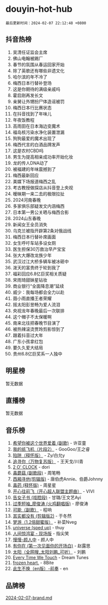 # douyin-hot-hub

`最后更新时间：2024-02-07 22:12:48 +0800`

## 抖音热榜

1. 吴清任证监会主席
1. 佛山电翰被踢厂
1. 春节的氛围从春运回家开始
1. 除了英歌还有哪些非遗文化
1. 哈尔滨的年不冷了
1. 梅西日本行替补登场
1. 这是你期待的满级亲戚吗
1. 霍启刚再发长文
1. 亲舅让外甥扮尸体造谣被罚
1. 梅西日本行比赛状态
1. 在抖音找到了年味儿
1. 年夜饭教程
1. 高雨田在日本海边变魔术
1. 福岛核污染水净化装置泄漏
1. 狗狗最爱的魔术出现了
1. 梅西代言的白酒品牌发声
1. 这是农村CBD吗
1. 男生为提高相亲成功率开始化妆
1. 龙的传人DNA动了
1. 被福建的年味震撼到了
1. 梅西最新回应
1. 美媒下场报道梅西之乱
1. 考古教授做探店从抖音登上央视
1. 暧昧期一来二去的极限拉扯
1. 2024河南春晚
1. 多家俱乐部疑发文内涵梅西
1. 日本第一男公关晒与梅西合影
1. 2024山东春晚
1. 新闻女王全员消失
1. 乌克兰被指开辟第2条对俄战线
1. 梅西日本行替补席画面
1. 女生呼吁车站多设女厕
1. 医生担保30万救治早产宝宝
1. 张大大爆改龙族少年
1. 武汉过江大桥多辆车被冰砸中
1. 泼天的富贵终于轮到我了
1. 福彩回应6.8亿巨奖相关质疑
1. 宋雨琦甜妹星钻妆
1. 商业银行“全面降息潮”延续
1. 威少：我每场都会全力以赴
1. 聂小雨直播王者荣耀
1. 摇太阳彭昱畅为爱人流泪
1. 央视龙年春晚最后一次联排
1. 这个帽子不太保暖啊
1. 南来北往把春晚节目演了
1. 被热辣滚烫贾玲剪影惊到了
1. 跟着抖音过大年
1. 广东小孩拿红包
1. 要久久爱大结局
1. 贵州6.8亿巨奖系一人独中

## 明星榜

暂无数据

## 直播榜

暂无数据

## 音乐榜

1. [希望你被这个世界爱着 (副歌)](https://sf3-cdn-tos.douyinstatic.com/obj/tos-cn-ve-2774/oUHCmWQfZlE3QQBKBeD8rCFLpJzPgCpImhsxMt) - 许亚童
1. [我的纸飞机（片段2）](https://sf6-cdn-tos.douyinstatic.com/obj/tos-cn-ve-2774/oM2ZrKcg2CD5AeRB2gkeXOFB1IxAGJdZPazYHf) - GooGoo/王之睿
1. [陷阱（释怀版）](https://sf5-hl-cdn-tos.douyinstatic.com/obj/tos-cn-ve-2774/oE8C21LeZrzKLDFfQYgMzx4GAIHageG5IzayY7) - Zy/白允y
1. [追寻你（万物复苏版）](https://sf5-hl-cdn-tos.douyinstatic.com/obj/tos-cn-ve-2774/oYeAZJsbjIDit9APmBg8u6uDUQnHmoCf3gbo74) - 王天戈/川青
1. [2 O' CLOCK](https://sf5-hl-cdn-tos.douyinstatic.com/obj/tos-cn-ve-2774/oIUBICeqlYQHTigCBOnCMlwBZJkgiBjt1oDfbg) - dori
1. [毒蘑菇 (副歌段)](https://sf5-hl-cdn-tos.douyinstatic.com/obj/tos-cn-ve-2774/ocDEUsfdLjxnlFXtfogBCiQCEqYB7QZgZ8VViM) - 周笔畅
1. [西厢寻他(剪辑版)](https://sf5-hl-cdn-tos.douyinstatic.com/obj/tos-cn-ve-2774/oUsAVfAQKlRNxEv5qxvIB8o5qmIWUcXbzJKJhw) - 唐伯虎Annie、伯爵Johnny
1. [毒药 (释怀版)](https://sf5-hl-cdn-tos.douyinstatic.com/obj/tos-cn-ve-2774/oYILMEAzspdZBIzy4frJNB8ZHPHWAhiwowd4Ad) - 周星星
1. [开心往前飞（开心超人联盟主题曲）](https://sf3-cdn-tos.douyinstatic.com/obj/tos-cn-ve-2774/9d8fb7c82cf1421fb93a9fe925275e0a) - VIVI
1. [告女子书 (戏腔段)](https://sf5-hl-cdn-tos.douyinstatic.com/obj/tos-cn-ve-2774/osCCzFxWgstBDi92ZfBB4ht7gQENBmQMAl0eI6) - 甘璐/王文艺Ayi
1. [过季短袖_廖俊涛 (火鸡翻唱版)](https://sf5-hl-cdn-tos.douyinstatic.com/obj/tos-cn-ve-2774/ogQVJl0tRBKxQgZji7YClFEBrVDeHpPTWfCZbQ) - 廖俊涛
1. [可能（副歌）](https://sf5-hl-cdn-tos.douyinstatic.com/obj/tos-cn-ve-2774/cde1731888894259b333569393c2fb51) - 程响
1. [其实都没有 (剪辑版2)](https://sf5-hl-cdn-tos.douyinstatic.com/obj/tos-cn-ve-2774/oEBNQenHZtBhxYjGgUDQk0BCHTigQafgFlbQ7k) - 于冬然
1. [梦游（1.2倍甜蜜版）](https://sf5-hl-cdn-tos.douyinstatic.com/obj/tos-cn-ve-2774/o4gyAUm8hwufoEABmwVIiQtHsFuGzAEEWtNMzo) - 补菜Nveg
1. [universe (sped up)](https://sf5-hl-cdn-tos.douyinstatic.com/obj/tos-cn-ve-2774/oIQnurQLDCsdYeegkM4CKuVb23MZBXtX6QB8bv) - thuy
1. [人间惊鸿宴 - 现场版](https://sf5-hl-cdn-tos.douyinstatic.com/obj/tos-cn-ve-2774/osF4mrPePAf2Yv8Wfr5fATCHZwL5h1QiGQAKwz) - 指尖笑
1. [慢慢-颜人中](https://sf6-cdn-tos.douyinstatic.com/obj/tos-cn-ve-2774/ocjHNfBXdBxQNC8ZGAeoLMFTUgtBg8bkExunDC) - 颜人中
1. [有你在 (第一次见面你的开场白)](https://sf5-hl-cdn-tos.douyinstatic.com/obj/tos-cn-ve-2774/oAthrQ3ClJBfI57uBoFEgNDYtNCZ0TSYQQfxQ0) - 赵露思
1. [太阳（全网搜_太阳刘鹏_可听）](https://sf3-cdn-tos.douyinstatic.com/obj/tos-cn-ve-2774/ogWbyIQnlBFImVbeDocRdCIYtBHlbJXgfZMvgz) - 刘鹏
1. [Every Time We Touch](https://sf5-hl-cdn-tos.douyinstatic.com/obj/tos-cn-ve-2774/ogN6lUKQeBBfEVhIOMikG1CcJjugxk1tztZyhP) - Dream Tunes
1. [frozen heart.](https://sf3-cdn-tos.douyinstatic.com/obj/tos-cn-ve-2774/oIIWJfyjIACZA9zQMtnJ6hQQhFC4vhCupoRBsO) - 8Bite
1. [此生不换（en版）-前奏](https://sf5-hl-cdn-tos.douyinstatic.com/obj/tos-cn-ve-2774/oMDvUGwhKrKYDEqXiMYEwxZqBWIJFA92CiLAO) - en

## 品牌榜

[2024-02-07-brand.md](2024-02-07-brand.md)
